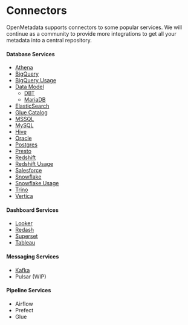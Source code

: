 # Connectors

OpenMetadata supports connectors to some popular services. We will continue as a community to provide more integrations to get all your metadata into a central repository.

#### Database Services

* [Athena](../../../openmetadata/connectors/athena.md)
* [BigQuery](../../../openmetadata/connectors/bigquery.md)
* [BigQuery Usage](../../../openmetadata/connectors/bigquery-usage.md)
* [Data Model](../../../connectors/data-model/)
  * [DBT](../../../connectors/data-model/dbt.md)
  * [MariaDB](../../../connectors/data-model/mariadb.md)
* [ElasticSearch](../../../openmetadata/connectors/elastic-search.md)
* [Glue Catalog](../../../connectors/glue-catalog.md)
* [MSSQL](../../../openmetadata/connectors/mssql.md)
* [MySQL](../../../openmetadata/connectors/mysql.md)
* [Hive](../../../openmetadata/connectors/hive.md)
* [Oracle](../../../openmetadata/connectors/oracle.md)
* [Postgres](../../../openmetadata/connectors/postgres.md)
* [Presto](../../../openmetadata/connectors/presto.md)
* [Redshift](../../../openmetadata/connectors/redshift.md)
* [Redshift Usage](../../../openmetadata/connectors/redshift-usage.md)
* [Salesforce](../../../openmetadata/connectors/salesforce.md)
* [Snowflake](../../../openmetadata/connectors/snowflake.md)
* [Snowflake Usage](../../../openmetadata/connectors/snowflake-usage.md)
* [Trino](../../../openmetadata/connectors/trino.md)
* [Vertica](../../../openmetadata/connectors/vertica.md)

#### Dashboard Services

* [Looker](../../../openmetadata/connectors/looker.md)
* [Redash](../../../openmetadata/connectors/redash.md)
* [Superset](../../../openmetadata/connectors/superset.md)
* [Tableau](../../../openmetadata/connectors/tableau.md)

#### Messaging Services

* [Kafka](../../../openmetadata/connectors/kafka.md)
* Pulsar (WIP)

#### Pipeline Services

* Airflow
* Prefect
* Glue
